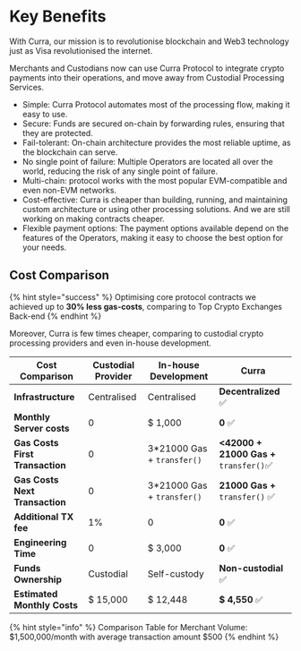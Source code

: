 # Key Benefits

With Curra, our mission is to revolutionise blockchain and Web3 technology just as Visa revolutionised the internet.

Merchants and Custodians now can use Curra Protocol to integrate crypto payments into their operations, and move away from Custodial Processing Services.

* Simple: Curra Protocol automates most of the processing flow, making it easy to use.&#x20;
* Secure: Funds are secured on-chain by forwarding rules, ensuring that they are protected.&#x20;
* Fail-tolerant: On-chain architecture provides the most reliable uptime, as the blockchain can serve.&#x20;
* No single point of failure: Multiple Operators are located all over the world, reducing the risk of any single point of failure.&#x20;
* Multi-chain: protocol works with the most popular EVM-compatible and even non-EVM networks.&#x20;
* Cost-effective: Curra is cheaper than building, running, and maintaining custom architecture or using other processing solutions. And we are still working on making contracts cheaper.
* Flexible payment options: The payment options available depend on the features of the Operators, making it easy to choose the best option for your needs.&#x20;

## Cost Comparison

{% hint style="success" %}
Optimising core protocol contracts we achieved up to **30% less gas-costs**, comparing to Top Crypto Exchanges Back-end
{% endhint %}

Moreover, Curra is few times cheaper, comparing to custodial crypto processing providers and even in-house development.

<table data-view="cards"><thead><tr><th>Cost Comparison</th><th>Custodial Provider</th><th>In-house Development</th><th>Curra</th></tr></thead><tbody><tr><td><strong>Infrastructure</strong></td><td>Centralised</td><td>Centralised</td><td><strong>Decentralized</strong> ✅</td></tr><tr><td><strong>Monthly Server costs</strong></td><td>0</td><td>$ 1,000</td><td><strong>0</strong> ✅</td></tr><tr><td><strong>Gas Costs First Transaction</strong></td><td>0</td><td>3*21000 Gas + <code>transfer()</code></td><td><strong>&#x3C;42000 + 21000 Gas +</strong> <code>transfer()</code>✅</td></tr><tr><td><strong>Gas Costs Next Transaction</strong></td><td>0</td><td>3*21000 Gas + <code>transfer()</code></td><td><strong>21000 Gas +</strong> <code>transfer()</code> ✅</td></tr><tr><td><strong>Additional TX fee</strong></td><td>1%</td><td>0</td><td><strong>0</strong> ✅</td></tr><tr><td><strong>Engineering Time</strong></td><td>0</td><td>$ 3,000</td><td><strong>0</strong> ✅</td></tr><tr><td><strong>Funds Ownership</strong></td><td>Custodial</td><td>Self-custody</td><td><strong>Non-custodial</strong> ✅</td></tr><tr><td><strong>Estimated Monthly Costs</strong></td><td>$ 15,000</td><td>$ 12,448</td><td><strong>$ 4,550 </strong><mark style="color:green;"><strong></strong></mark> ✅</td></tr></tbody></table>

{% hint style="info" %}
Comparison Table for Merchant Volume: $1,500,000/month with average transaction amount $500
{% endhint %}
